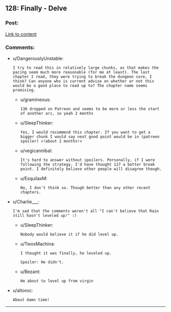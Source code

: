## 128: Finally - Delve

### Post:

[Link to content](https://www.royalroad.com/fiction/25225/delve/chapter/608931/128-finally)

### Comments:

- u/DangerouslyUnstable:
  ```
  I try to read this in relatively large chunks, as that makes the pacing seem much more reasonable (for me at least). The last chapter I read, they were trying to break the dungeon core, I think? Can anyone who is current advise on whether or not this would be a good place to read up to? The chapter name seems promising.
  ```

  - u/gramineous:
    ```
    136 dropped on Patreon and seems to be more or less the start of another arc, so yeah 2 months
    ```

  - u/SleepThinker:
    ```
    Yes, I would recommend this chapter. If you want to get a bigger chunk I would say next good point would be in (patreon spoiler) >!about 2 months!<
    ```

  - u/vegicannibal:
    ```
    It's hard to answer without spoilers. Personally, if I were following the strategy, I'd have thought 127 a better break point. I definitely believe other people will disagree though.
    ```

  - u/EsquilaxM:
    ```
    No, I don't think so. Though better than any other recent chapters.
    ```

- u/Charlie___:
  ```
  I'm sad that the comments weren't all "I can't believe that Rain still hasn't leveled up!" :)
  ```

  - u/SleepThinker:
    ```
    Nobody would believe it if he did level up.
    ```

  - u/TwoxMachina:
    ```
    I thought it was finally, he leveled up.

    Spoiler: He didn't.
    ```

  - u/Bezant:
    ```
    He about to level up from virgin
    ```

- u/altoroc:
  ```
  About damn time!
  ```

---

